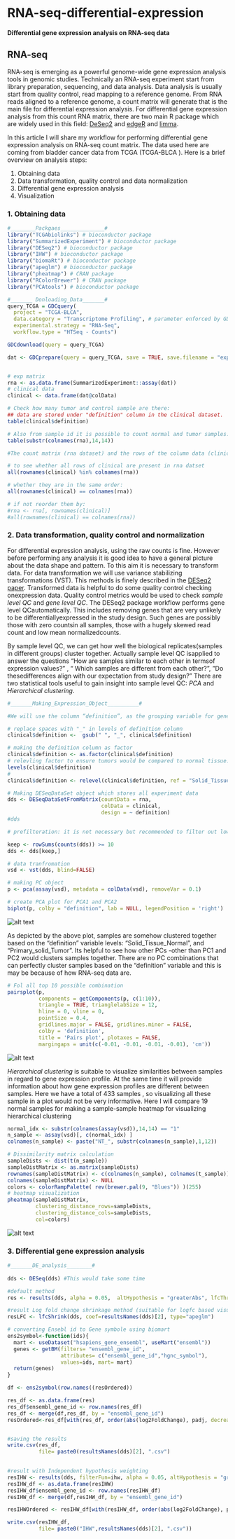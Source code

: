# RNA-seq-differential-expression
#### Differential gene expression analysis on RNA-seq data

## RNA-seq

RNA-seq is emerging as a powerful genome-wide gene expression analysis tools in genomic studies. Technically an RNA-seq experiment start from library preparation, sequencing, and data analysis. Data analysis is usually start from quality control, read mapping to a reference genome. From RNA reads aligned to a reference genome, a count matrix will generate that is the main file for differential expression analysis. For differential gene expression analysis from this count RNA matrix, there are two main R package which are widely used in this field: [DeSeq2](https://bioconductor.org/packages/release/bioc/html/DESeq2.html) and [edgeR](https://bioconductor.org/packages/release/bioc/html/edgeR.html)  and [limma](https://bioconductor.org/packages/release/bioc/html/limma.html).

In this article I will share my workflow for performing differential gene expression analysis on  RNA-seq  count matrix. The data used here are coming from bladder cancer data from TCGA (TCGA-BLCA ). Here is a brief overview on analysis steps:

1.	Obtaining  data
2.	Data transformation, quality control and data normalization
3.	Differential gene expression analysis 
4.	Visualization

### 1. Obtaining data

```R
#________Packgaes______________#
library("TCGAbiolinks") # bioconductor package
library("SummarizedExperiment") # bioconductor package
library("DESeq2") # bioconductor package
library("IHW") # bioconductor package
library("biomaRt") # bioconductor package
library("apeglm") # bioconductor package
library("pheatmap") # CRAN package
library("RColorBrewer") # CRAN package
library("PCAtools") # bioconductor package

#_______ Donloading_Data_______#
query_TCGA = GDCquery(
  project = "TCGA-BLCA",
  data.category = "Transcriptome Profiling", # parameter enforced by GDCquery
  experimental.strategy = "RNA-Seq",
  workflow.type = "HTSeq - Counts")

GDCdownload(query = query_TCGA)

dat <- GDCprepare(query = query_TCGA, save = TRUE, save.filename = "exp.rda")


# exp matrix
rna <- as.data.frame(SummarizedExperiment::assay(dat))
# clinical data
clinical <- data.frame(dat@colData)

# Check how many tumor and control sample are there:
## data are stored under "definition" column in the clinical dataset.
table(clinical$definition)

# Also from sample id it is possible to count normal and tumor samples:
table(substr(colnames(rna),14,14))

#The count matrix (rna dataset) and the rows of the column data (clinical dataset) MUST be in the same order.

# to see whether all rows of clinical are present in rna datset
all(rownames(clinical) %in% colnames(rna))

# whether they are in the same order:
all(rownames(clinical) == colnames(rna))

# if not reorder them by:
#rna <- rna[, rownames(clinical)]
#all(rownames(clinical) == colnames(rna))
```
### 2. Data transformation, quality control and  normalization
For differential expression analysis, using the raw counts is fine. However before performing any analysis it is good idea to have a general picture about the data shape and pattern. To this aim it is necessary to transform data. For data transformation we will use variance stabilizing transformations (VST). This methods is finely described in the [DESeq2 paper](https://genomebiology.biomedcentral.com/articles/10.1186/s13059-014-0550-8). Transformed data is helpful to do some quality control checking onexpression data. Quality control metrics would be used to check *sample level QC* and *gene level QC*. The DESeq2 package workflow performs gene level QCautomatically. This includes removing genes that are very unlikely to be differentiallyexpressed in the study design. Such genes are possibly those with zero countsin all samples, those with a hugely skewed read count and low mean normalizedcounts. 

By sample level QC, we can get how well the biological replicates(samples in different groups) cluster together. Actually sample level QC isapplied to answer the questions “How are samples similar to each other in termsof expression values?” , “ Which samples are different from each other?”,  ”Do thesedifferences align with our expectation from study design?” There are two statistical tools useful  to gain insight into sample level QC: *PCA* and *Hierarchical clustering*. 

```R
#_______Making_Expression_Object__________#

#We will use the column “definition”, as the grouping variable for gene expression analysis. 

# replace spaces with "_" in levels of definition column
clinical$definition <-  gsub(" ", "_", clinical$definition)

# making the definition column as factor
clinical$definition <- as.factor(clinical$definition)
# relevling factor to ensure tumors would be compared to normal tissue.
levels(clinical$definition)
#
clinical$definition <- relevel(clinical$definition, ref = "Solid_Tissue_Normal")

# Making DESeqDataSet object which stores all experiment data
dds <- DESeqDataSetFromMatrix(countData = rna,
                              colData = clinical,
                              design = ~ definition)
#dds

# prefilteration: it is not necessary but recommended to filter out low expressed genes

keep <- rowSums(counts(dds)) >= 10
dds <- dds[keep,]

# data tranfromation
vsd <- vst(dds, blind=FALSE)

# making PC object
p <- pca(assay(vsd), metadata = colData(vsd), removeVar = 0.1)

# create PCA plot for PCA1 and PCA2
biplot(p, colby = "definition", lab = NULL, legendPosition = 'right')
```
![alt text](https://github.com/hamidghaedi/RNA-seq-differential-expression/blob/master/pc1.PNG)

As depicted by the above plot, samples are somehow clustered together based on the “definition” variable levels: “Solid_Tissue_Normal”, and “Primary_solid_Tumor”.  Its helpful to see how other PCs -other than PC1 and PC2 would clusters samples together. There are no PC combinations that can perfectly cluster samples based on the “definition” variable and this is may be because of how RNA-seq data are. 


```R
# Fol all top 10 possible combination 
pairsplot(p,
          components = getComponents(p, c(1:10)),
          triangle = TRUE, trianglelabSize = 12,
          hline = 0, vline = 0,
          pointSize = 0.4,
          gridlines.major = FALSE, gridlines.minor = FALSE,
          colby = 'definition',
          title = 'Pairs plot', plotaxes = FALSE,
          margingaps = unit(c(-0.01, -0.01, -0.01, -0.01), 'cm'))
```

![alt text](https://github.com/hamidghaedi/RNA-seq-differential-expression/blob/master/pc2.png)

*Hierarchical clustering* is suitable to visualize similarities between samples in regard to gene expression profile. At the same time it will provide information about how gene expression profiles are different between samples. Here we have a total of 433 samples , so visualizing all these sample in a plot would not be very informative. Here I will compare 19 normal samples for making a sample-sample heatmap for visualizing hierarchical clustering 

```R
normal_idx <- substr(colnames(assay(vsd)),14,14) == "1"
n_sample <- assay(vsd)[, c(normal_idx) ]
colnames(n_sample) <- paste("NT_", substr(colnames(n_sample),1,12))

# Dissimilarity matrix calculation
sampleDists <- dist(t(n_sample))
sampleDistMatrix <- as.matrix(sampleDists)
rownames(sampleDistMatrix) <- c(colnames(n_sample), colnames(t_sample))
colnames(sampleDistMatrix) <- NULL
colors <- colorRampPalette( rev(brewer.pal(9, "Blues")) )(255)
# heatmap visualization
pheatmap(sampleDistMatrix,
         clustering_distance_rows=sampleDists,
         clustering_distance_cols=sampleDists,
         col=colors)
```
![alt text](https://github.com/hamidghaedi/RNA-seq-differential-expression/blob/master/hc.png)


### 3. Differential gene expression analysis
```R
#_______DE_analysis________#
 
dds <- DESeq(dds) #This would take some time

#default method
res <- results(dds, alpha = 0.05,  altHypothesis = "greaterAbs", lfcThreshold = 1.5) # alpha controls FDR rate

#result Log fold change shrinkage method (suitable for logfc based visualization)
resLFC <- lfcShrink(dds, coef=resultsNames(dds)[2], type="apeglm")

# converting Ensebl id to Gene symbole using biomart
ens2symbol<-function(ids){
  mart <- useDataset("hsapiens_gene_ensembl", useMart("ensembl"))
  genes <- getBM(filters= "ensembl_gene_id", 
                 attributes= c("ensembl_gene_id","hgnc_symbol"),
                 values=ids, mart= mart)
  return(genes)
}

df <- ens2symbol(row.names((resOrdered))

res_df <- as.data.frame(res)                 
res_df$ensembl_gene_id <- row.names(res_df)
res_df <- merge(df,res_df, by = "ensembl_gene_id")
resOrdered<-res_df[with(res_df, order(abs(log2FoldChange), padj, decreasing = TRUE)), ]


#saving the results
write.csv(res_df, 
          file= paste0(resultsNames(dds)[2], ".csv")

          
#result with Independent hypothesis weighting
resIHW <- results(dds, filterFun=ihw, alpha = 0.05, altHypothesis = "greaterAbs", lfcThreshold = 1.5)
resIHW_df <- as.data.frame(resIHW)                 
resIHW_df$ensembl_gene_id <- row.names(resIHW_df)
resIHW_df <- merge(df,resIHW_df, by = "ensembl_gene_id")

resIHWOrdered <- resIHW_df[with(resIHW_df, order(abs(log2FoldChange), padj, decreasing = TRUE)), ]

write.csv(resIHW_df, 
          file= paste0("IHW",resultsNames(dds)[2], ".csv"))
